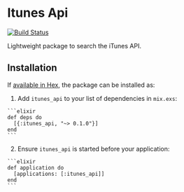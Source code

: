 # Itunes Api

[![Build Status](https://travis-ci.org/shavit/iTunes-API.svg?branch=master)](https://travis-ci.org/shavit/iTunes-API)

Lightweight package to search the iTunes API.

## Installation

  If [available in Hex](https://hex.pm/docs/publish), the package can be installed as:

  1. Add `itunes_api` to your list of dependencies in `mix.exs`:

    ```elixir
    def deps do
      [{:itunes_api, "~> 0.1.0"}]
    end
    ```

  2. Ensure `itunes_api` is started before your application:

    ```elixir
    def application do
      [applications: [:itunes_api]]
    end
    ```
